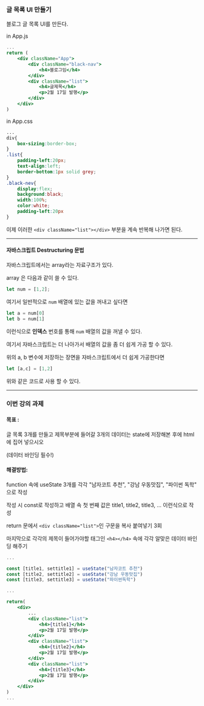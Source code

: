 ### 글 목록 UI 만들기

블로그 글 목록 UI를 만든다.

in App.js

```jsx
...
return (
    <div className="App">
        <div className="black-nav">
            <h4>블로그임</h4>
        </div>
        <div className="list">
            <h4>글제목</h4>
            <p>2월 17일 발행</p>
        </div>
    </div>
)
```

in App.css

```css
...
div{
    box-sizing:border-box;   
}
.list{
    padding-left:20px;
    text-align:left;
    border-bottom:1px solid grey;
}
.black-nev{
    display:flex;
    background:black;
    width:100%;
    color:white;
    padding-left:20px
}
```

이제 이러한 ```<div className="list"></div>``` 부분을 계속 반복해 나가면 된다.

***
#### 자바스크립트 Destructuring 문법

자바스크립트에서는 array라는 자료구조가 있다.

array 은 다음과 같이 쓸 수 있다.

```javascript
let num = [1,2];
```

여기서 일반적으로 ```num``` 배열에 있는 값을 꺼내고 싶다면

```javascript
let a = num[0]
let b = num[1]
```

이런식으로 **인덱스** 번호를 통해 ```num``` 배열의 값을 꺼낼 수 있다.

여기서 자바스크립트는 더 나아가서 배열의 값을 좀 더 쉽게 가공 할 수 있다.

위의 a, b 변수에 저장하는 장면을 자바스크립트에서 더 쉽게 가공한다면

```javascript
let [a,c] = [1,2]
```

위와 같은 코드로 사용 할 수 있다.
***

### 이번 강의 과제

#### 목표 :
 글 목록 3개를 만들고 제목부분에 들어갈 3개의 데이터는 state에 저장해본 후에 html에 집어 넣으시오
 
 (데이터 바인딩 필수!)

#### 해결방법:

function 속에 useState 3개를 각각 "남자코트 추천", "강남 우동맛집", "파이썬 독학" 으로 작성

작성 시 const로 작성하고 배열 속 첫 번째 값은 title1, title2, title3, ... 
이런식으로 작성

return 문에서 ```<div className="list">```인 구문을 복사 붙여넣기 3회

마지막으로 각각의 제목이 들어가야할 태그인 ```<h4></h4>``` 속에 각각 알맞은 데이터 바인딩 해주기

```jsx
...

const [title1, settitle1] = useState("남자코트 추천")
const [title2, settitle2] = useState("강남 우동맛집")
const [title3, settitle3] = useState("파이썬독학")

...

return(
    <div>
        ...
        <div className="list">
            <h4>{title1}</h4>
            <p>2월 17일 발행</p>
        </div>
        <div className="list">
            <h4>{title2}</h4>
            <p>2월 17일 발행</p>
        </div>
        <div className="list">
            <h4>{title3}</h4>
            <p>2월 17일 발행</p>
        </div>
    </div>
)
...

```






